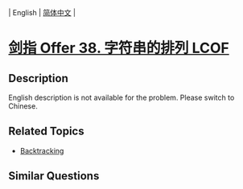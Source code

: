 
| English | [简体中文](README.md) |

# [剑指 Offer 38. 字符串的排列  LCOF](https://leetcode-cn.com/problems/zi-fu-chuan-de-pai-lie-lcof/)

## Description

English description is not available for the problem. Please switch to Chinese.

## Related Topics

- [Backtracking](https://leetcode-cn.com/tag/backtracking)

## Similar Questions


